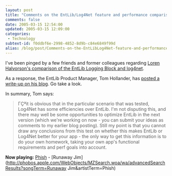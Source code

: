```yaml
---
layout: post
title: "Comments on the EntLib/Log4Net feature and performance comparison"
comments: false
date: 2005-03-15 12:54:00
updated: 2005-03-15 12:09:00
categories:
 - Technology
subtext-id: f0ddbf6e-2998-4852-8d9b-c84e6849f99d
alias: /blog/post/Comments-on-the-EntLibLog4Net-feature-and-performance-comparison.aspx
---
```



I've been pinged by a few friends and former colleagues regarding [Loren Halvorson's comparison of the EntLib Logging Block and log4net](http://weblogs.asp.net/lorenh/archive/2005/02/18/376191.aspx).

As a response, the EntLib Product Manager, Tom Hollander, has [posted a write-up on his blog](http://blogs.msdn.com/tomholl/archive/2005/03/15/396189.aspx). Go take a look.

In summary, Tom says:

> ΓÇªit is obvious that in the particular scenario that was tested, Log4Net has some efficiencies over EntLib. I'm not disputing this, and there may well be some opportunities to optimize EntLib in the next version (which we're working on now - you can submit your ideas as comments to my earlier blog posting). Still my point is that you cannot draw any conclusions from this test on whether this makes EntLib or Log4Net better for your app - the only way to get this information is to do your own homework, taking your own app's functional requirements and perf goals into account.

**Now playing:** [Phish](http://phobos.apple.com/WebObjects/MZSearch.woa/wa/advancedSearchResults?artistTerm=Phish) - [Runaway Jim](http://phobos.apple.com/WebObjects/MZSearch.woa/wa/advancedSearchResults?songTerm=Runaway Jim&artistTerm=Phish)
